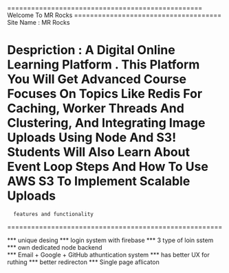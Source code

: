 =================================================  Welcome To MR Rocks =====================================
Site Name : MR Rocks


Despriction : A Digital Online Learning Platform . This Platform You Will Get Advanced Course Focuses On Topics Like Redis For Caching, Worker Threads And Clustering, And Integrating Image Uploads Using Node And S3! Students Will Also Learn About Event Loop Steps And How To Use AWS S3 To Implement Scalable Uploads
======================================================
      features and functionality
======================================================

*** unique desing 
*** login system with firebase 
*** 3 type of loin sstem 
*** own dedicated node backend  
*** Email + Google + GitHub athuntication system 
*** has better UX for ruthing 
*** better redirecton 
*** Single page aflicaton 


